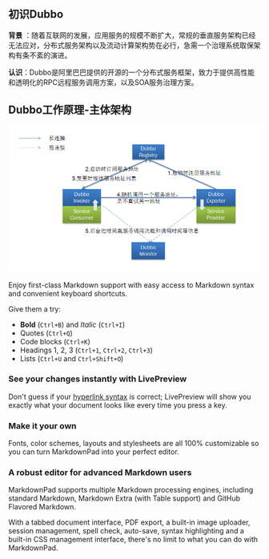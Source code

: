 

## 初识Dubbo ###
**背景** ：随着互联网的发展，应用服务的规模不断扩大，常规的垂直服务架构已经无法应对，分布式服务架构以及流动计算架构势在必行，急需一个治理系统取保架构有条不紊的演进。

**认识**：Dubbo是阿里巴巴提供的开源的一个分布式服务框架，致力于提供高性能和透明化的RPC远程服务调用方案，以及SOA服务治理方案。


## Dubbo工作原理-主体架构 ###

![dubbo架构设计](/img/dubbo_job_lc.png)

Enjoy first-class Markdown support with easy access to  Markdown syntax and convenient keyboard shortcuts.

Give them a try:

- **Bold** (`Ctrl+B`) and *Italic* (`Ctrl+I`)
- Quotes (`Ctrl+Q`)
- Code blocks (`Ctrl+K`)
- Headings 1, 2, 3 (`Ctrl+1`, `Ctrl+2`, `Ctrl+3`)
- Lists (`Ctrl+U` and `Ctrl+Shift+O`)

### See your changes instantly with LivePreview ###

Don't guess if your [hyperlink syntax](http://markdownpad.com) is correct; LivePreview will show you exactly what your document looks like every time you press a key.

### Make it your own ###

Fonts, color schemes, layouts and stylesheets are all 100% customizable so you can turn MarkdownPad into your perfect editor.

### A robust editor for advanced Markdown users ###

MarkdownPad supports multiple Markdown processing engines, including standard Markdown, Markdown Extra (with Table support) and GitHub Flavored Markdown.

With a tabbed document interface, PDF export, a built-in image uploader, session management, spell check, auto-save, syntax highlighting and a built-in CSS management interface, there's no limit to what you can do with MarkdownPad.
